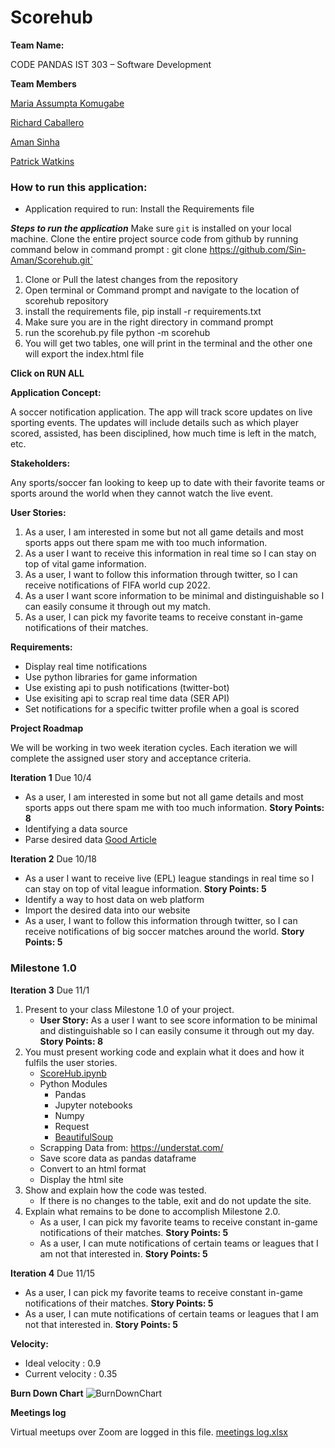 # **Scorehub**

**Team Name:**

CODE PANDAS
IST 303 – Software Development

**Team Members**

 [Maria Assumpta Komugabe](https://cgu.instructure.com/groups/6458/users/19802)

 [Richard Caballero](https://cgu.instructure.com/groups/6458/users/17970)

 [Aman Sinha](https://cgu.instructure.com/groups/6458/users/18675)

 [Patrick Watkins](https://cgu.instructure.com/groups/6458/users/19938)

### How to run this application:

* Application required to run:
  Install the Requirements file 
  

***Steps to run the application***
Make sure `git` is installed on your local machine. Clone the entire project source code from github by running command below in command prompt :
git clone https://github.com/Sin-Aman/Scorehub.git`
1. Clone or Pull the latest changes from the repository
2. Open terminal or Command prompt and navigate to the location of scorehub repository
3. install the requirements file,  pip install -r requirements.txt
4. Make sure you are in the right directory in command prompt
5. run the scorehub.py file  python -m scorehub
6. You will get two tables, one will print in the terminal and the other one will export the index.html file



**Click on RUN ALL**
 
**Application Concept:**

A soccer notification application. The app will track score updates on live sporting events. The updates will include details such as which player scored, assisted, has been disciplined, how much time is left in the match, etc.

**Stakeholders:**

Any sports/soccer fan looking to keep up to date with their favorite teams or sports around the world when they cannot watch the live event.

**User Stories:**

1. As a user, I am interested in some but not all game details and most sports apps out there spam me with too much information. 
2. As a user I want to receive this information in real time so I can stay on top of vital game information. 
3. As a user, I want to follow this information through twitter, so I can receive notifications of FIFA world cup 2022.
4. As a user I want score information to be minimal and distinguishable so I can easily consume it through out my match. 
5. As a user, I can pick my favorite teams to receive constant in-game notifications of their matches.

**Requirements:**

* Display real time notifications
*  Use python libraries for game information
* Use existing api to push notifications (twitter-bot)
* Use exisiting api to scrap real time data (SER API)
* Set notifications for a specific twitter profile when a goal is scored




**Project Roadmap**

We will be working in two week iteration cycles. Each iteration we will complete the assigned user story and acceptance criteria. 

**Iteration 1** Due 10/4

* As a user, I am interested in some but not all game details and most sports apps out there spam me with too much information. **Story Points: 8** 
* Identifying a data source
* Parse desired data [Good Article](https://towardsdatascience.com/web-scraping-advanced-football-statistics-11cace1d863a) 

**Iteration 2** Due 10/18

* As a user I want to receive live (EPL) league standings in real time so I can stay on top of vital league information. **Story Points: 5**
* Identify a way to host data on web platform
* Import the desired data into our website 
* As a user, I want to follow this information through twitter, so I can receive notifications of big soccer matches around the world. **Story Points: 5** 

### Milestone 1.0
**Iteration 3** Due 11/1
1. Present to your class Milestone 1.0 of your project.
   - **User Story:** As a user I want to see score information to be minimal and distinguishable so I can easily consume it through out my day. **Story Points: 8**
2. You must present working code and explain what it does and how it fulfils the user stories.
   - [ScoreHub.ipynb](https://github.com/Sin-Aman/Scorehub/blob/main/ScoreHub.ipynb)
   - Python Modules
      - Pandas
      - Jupyter notebooks
      - Numpy
      - Request
      - [BeautifulSoup](https://pypi.org/project/beautifulsoup4/)
   - Scrapping Data from: https://understat.com/
   - Save score data as pandas dataframe
   - Convert to an html format
   - Display the html site
3. Show and explain how the code was tested.
   - If there is no changes to the table, exit and do not update the site. 
4. Explain what remains to be done to accomplish Milestone 2.0.
   - As a user, I can pick my favorite teams to receive constant in-game notifications of their matches. **Story Points: 5** 
   - As a user, I can mute notifications of certain teams or leagues that I am not that interested in. **Story Points: 5** 


**Iteration 4** Due 11/15

* As a user, I can pick my favorite teams to receive constant in-game notifications of their matches. **Story Points: 5** 
* As a user, I can mute notifications of certain teams or leagues that I am not that interested in. **Story Points: 5** 

**Velocity:** 
* Ideal velocity : 0.9
* Current velocity : 0.35

**Burn Down Chart**
![BurnDownChart](https://user-images.githubusercontent.com/108439592/197363025-ae7b7d30-4cf4-4912-ab07-a7115fca19c0.jpg)

**Meetings log**

Virtual meetups over Zoom are logged in this file.
[meetings log.xlsx](https://github.com/Sin-Aman/Scorehub/files/9912684/meetings.log.xlsx)
